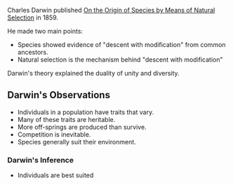 Charles Darwin published [On the Origin of Species by Means of Natural Selection](https://en.wikipedia.org/wiki/On_the_Origin_of_Species) in 1859.

He made two main points:
- Species showed evidence of "descent with modification" from common ancestors.
- Natural selection is the mechanism behind "descent with modification"

Darwin's theory explained the duality of unity and diversity.

## Darwin's Observations

- Individuals in a population have traits that vary.
- Many of these traits are heritable.
- More off-springs are produced than survive.
- Competition is inevitable.
- Species generally suit their environment.

### Darwin's Inference
- Individuals are best suited 

